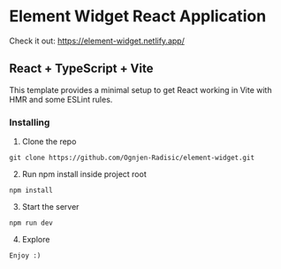 # Element Widget React Application

Check it out: https://element-widget.netlify.app/

## React + TypeScript + Vite

This template provides a minimal setup to get React working in Vite with HMR and some ESLint rules.

### Installing

1. Clone the repo

```
git clone https://github.com/Ognjen-Radisic/element-widget.git
```

2. Run npm install inside project root

```
npm install
```

3. Start the server

```
npm run dev
```

4. Explore

```
Enjoy :)
```
